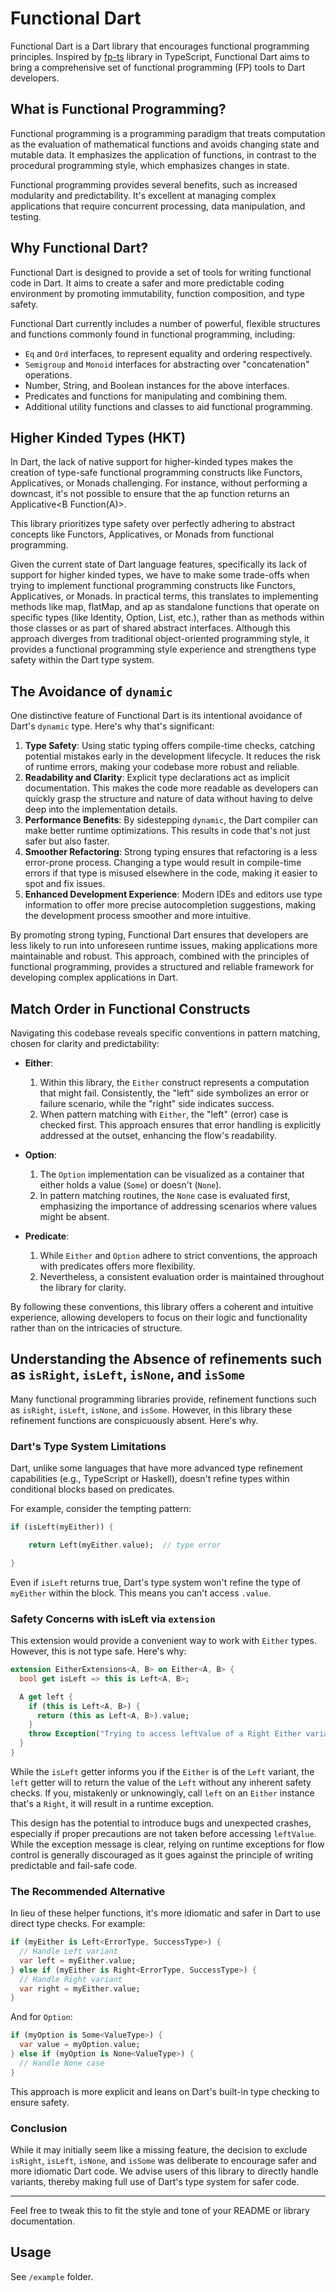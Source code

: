 # Functional Dart

Functional Dart is a Dart library that encourages functional programming principles. Inspired by [fp-ts](https://gcanti.github.io/fp-ts/) library in TypeScript, Functional Dart aims to bring a comprehensive set of functional programming (FP) tools to Dart developers.

## What is Functional Programming?

Functional programming is a programming paradigm that treats computation as the evaluation of mathematical functions and avoids changing state and mutable data. It emphasizes the application of functions, in contrast to the procedural programming style, which emphasizes changes in state.

Functional programming provides several benefits, such as increased modularity and predictability. It's excellent at managing complex applications that require concurrent processing, data manipulation, and testing.

## Why Functional Dart?

Functional Dart is designed to provide a set of tools for writing functional code in Dart. It aims to create a safer and more predictable coding environment by promoting immutability, function composition, and type safety.

Functional Dart currently includes a number of powerful, flexible structures and functions commonly found in functional programming, including:

- `Eq` and `Ord` interfaces, to represent equality and ordering respectively.
- `Semigroup` and `Monoid` interfaces for abstracting over "concatenation" operations.
- Number, String, and Boolean instances for the above interfaces.
- Predicates and functions for manipulating and combining them.
- Additional utility functions and classes to aid functional programming.

## Higher Kinded Types (HKT)

In Dart, the lack of native support for higher-kinded types makes the creation of type-safe functional programming constructs like Functors, Applicatives, or Monads challenging. For instance, without performing a downcast, it's not possible to ensure that the ap function returns an Applicative<B Function(A)>.

This library prioritizes type safety over perfectly adhering to abstract concepts like Functors, Applicatives, or Monads from functional programming.

Given the current state of Dart language features, specifically its lack of support for higher kinded types, we have to make some trade-offs when trying to implement functional programming constructs like Functors, Applicatives, or Monads. In practical terms, this translates to implementing methods like map, flatMap, and ap as standalone functions that operate on specific types (like Identity, Option, List, etc.), rather than as methods within those classes or as part of shared abstract interfaces. Although this approach diverges from traditional object-oriented programming style, it provides a functional programming style experience and strengthens type safety within the Dart type system.

## The Avoidance of `dynamic`

One distinctive feature of Functional Dart is its intentional avoidance of Dart's `dynamic` type. Here's why that's significant:

1. **Type Safety**: Using static typing offers compile-time checks, catching potential mistakes early in the development lifecycle. It reduces the risk of runtime errors, making your codebase more robust and reliable.
2. **Readability and Clarity**: Explicit type declarations act as implicit documentation. This makes the code more readable as developers can quickly grasp the structure and nature of data without having to delve deep into the implementation details.
3. **Performance Benefits**: By sidestepping `dynamic`, the Dart compiler can make better runtime optimizations. This results in code that's not just safer but also faster.
4. **Smoother Refactoring**: Strong typing ensures that refactoring is a less error-prone process. Changing a type would result in compile-time errors if that type is misused elsewhere in the code, making it easier to spot and fix issues.
5. **Enhanced Development Experience**: Modern IDEs and editors use type information to offer more precise autocompletion suggestions, making the development process smoother and more intuitive.

By promoting strong typing, Functional Dart ensures that developers are less likely to run into unforeseen runtime issues, making applications more maintainable and robust. This approach, combined with the principles of functional programming, provides a structured and reliable framework for developing complex applications in Dart.

## Match Order in Functional Constructs

Navigating this codebase reveals specific conventions in pattern matching, chosen for clarity and predictability:

- **Either**:

  1. Within this library, the `Either` construct represents a computation that might fail. Consistently, the "left" side symbolizes an error or failure scenario, while the "right" side indicates success.
  2. When pattern matching with `Either`, the "left" (error) case is checked first. This approach ensures that error handling is explicitly addressed at the outset, enhancing the flow's readability.

- **Option**:

  1. The `Option` implementation can be visualized as a container that either holds a value (`Some`) or doesn't (`None`).
  2. In pattern matching routines, the `None` case is evaluated first, emphasizing the importance of addressing scenarios where values might be absent.

- **Predicate**:
  1. While `Either` and `Option` adhere to strict conventions, the approach with predicates offers more flexibility.
  2. Nevertheless, a consistent evaluation order is maintained throughout the library for clarity.

By following these conventions, this library offers a coherent and intuitive experience, allowing developers to focus on their logic and functionality rather than on the intricacies of structure.

## Understanding the Absence of refinements such as `isRight`, `isLeft`, `isNone`, and `isSome`

Many functional programming libraries provide, refinement functions such as `isRight`, `isLeft`, `isNone`, and `isSome`. However, in this library these refinement functions are conspicuously absent. Here's why.

### Dart's Type System Limitations

Dart, unlike some languages that have more advanced type refinement capabilities (e.g., TypeScript or Haskell), doesn't refine types within conditional blocks based on predicates.

For example, consider the tempting pattern:

```dart
if (isLeft(myEither)) {

    return Left(myEither.value);  // type error

}
```

Even if `isLeft` returns true, Dart's type system won't refine the type of `myEither` within the block. This means you can't access `.value`.

### Safety Concerns with isLeft via `extension`

This extension would provide a convenient way to work with `Either` types. However, this is not type safe. Here's why:

```dart
extension EitherExtensions<A, B> on Either<A, B> {
  bool get isLeft => this is Left<A, B>;

  A get left {
    if (this is Left<A, B>) {
      return (this as Left<A, B>).value;
    }
    throw Exception("Trying to access leftValue of a Right Either variant.");
  }
}
```

While the `isLeft` getter informs you if the `Either` is of the `Left` variant, the `left` getter will to return the value of the `Left` without any inherent safety checks. If you, mistakenly or unknowingly, call `left` on an `Either` instance that's a `Right`, it will result in a runtime exception.

This design has the potential to introduce bugs and unexpected crashes, especially if proper precautions are not taken before accessing `leftValue`. While the exception message is clear, relying on runtime exceptions for flow control is generally discouraged as it goes against the principle of writing predictable and fail-safe code.

### The Recommended Alternative

In lieu of these helper functions, it's more idiomatic and safer in Dart to use direct type checks. For example:

```dart
if (myEither is Left<ErrorType, SuccessType>) {
  // Handle Left variant
  var left = myEither.value;
} else if (myEither is Right<ErrorType, SuccessType>) {
  // Handle Right variant
  var right = myEither.value;
}
```

And for `Option`:

```dart
if (myOption is Some<ValueType>) {
  var value = myOption.value;
} else if (myOption is None<ValueType>) {
  // Handle None case
}
```

This approach is more explicit and leans on Dart's built-in type checking to ensure safety.

### Conclusion

While it may initially seem like a missing feature, the decision to exclude `isRight`, `isLeft`, `isNone`, and `isSome` was deliberate to encourage safer and more idiomatic Dart code. We advise users of this library to directly handle variants, thereby making full use of Dart's type system for safer code.

---

Feel free to tweak this to fit the style and tone of your README or library documentation.

## Usage

See `/example` folder.
